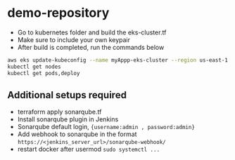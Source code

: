 # demo-repository
- Go to kubernetes folder and build the eks-cluster.tf 
- Make sure to include your own keypair
- After build is completed, run the commands below

```bash
aws eks update-kubeconfig --name myAppp-eks-cluster --region us-east-1
kubectl get nodes
kubectl get pods,deploy
```


## Additional setups required
- terraform apply sonarqube.tf
- Install sonarqube plugin in Jenkins
- Sonarqube default login, `{username:admin , password:admin}`
- Add webhook to sonarqube in the format `https://<jenkins_server_url>/sonarqube-webhook/`
- restart docker after usermod `sudo systemctl ... `


